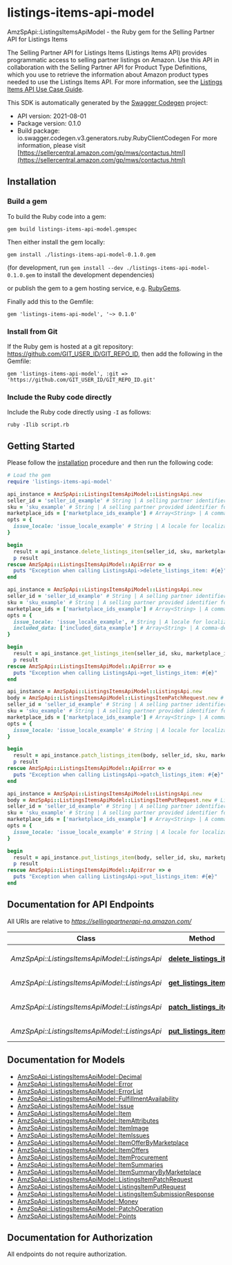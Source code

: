 # listings-items-api-model

AmzSpApi::ListingsItemsApiModel - the Ruby gem for the Selling Partner API for Listings Items

The Selling Partner API for Listings Items (Listings Items API) provides programmatic access to selling partner listings on Amazon. Use this API in collaboration with the Selling Partner API for Product Type Definitions, which you use to retrieve the information about Amazon product types needed to use the Listings Items API.  For more information, see the [Listings Items API Use Case Guide](https://github.com/amzn/selling-partner-api-docs/blob/main/guides/en-US/use-case-guides/listings-items-api-use-case-guide/listings-items-api-use-case-guide_2021-08-01.md).

This SDK is automatically generated by the [Swagger Codegen](https://github.com/swagger-api/swagger-codegen) project:

- API version: 2021-08-01
- Package version: 0.1.0
- Build package: io.swagger.codegen.v3.generators.ruby.RubyClientCodegen
For more information, please visit [https://sellercentral.amazon.com/gp/mws/contactus.html](https://sellercentral.amazon.com/gp/mws/contactus.html)

## Installation

### Build a gem

To build the Ruby code into a gem:

```shell
gem build listings-items-api-model.gemspec
```

Then either install the gem locally:

```shell
gem install ./listings-items-api-model-0.1.0.gem
```
(for development, run `gem install --dev ./listings-items-api-model-0.1.0.gem` to install the development dependencies)

or publish the gem to a gem hosting service, e.g. [RubyGems](https://rubygems.org/).

Finally add this to the Gemfile:

    gem 'listings-items-api-model', '~> 0.1.0'

### Install from Git

If the Ruby gem is hosted at a git repository: https://github.com/GIT_USER_ID/GIT_REPO_ID, then add the following in the Gemfile:

    gem 'listings-items-api-model', :git => 'https://github.com/GIT_USER_ID/GIT_REPO_ID.git'

### Include the Ruby code directly

Include the Ruby code directly using `-I` as follows:

```shell
ruby -Ilib script.rb
```

## Getting Started

Please follow the [installation](#installation) procedure and then run the following code:
```ruby
# Load the gem
require 'listings-items-api-model'

api_instance = AmzSpApi::ListingsItemsApiModel::ListingsApi.new
seller_id = 'seller_id_example' # String | A selling partner identifier, such as a merchant account or vendor code.
sku = 'sku_example' # String | A selling partner provided identifier for an Amazon listing.
marketplace_ids = ['marketplace_ids_example'] # Array<String> | A comma-delimited list of Amazon marketplace identifiers for the request.
opts = { 
  issue_locale: 'issue_locale_example' # String | A locale for localization of issues. When not provided, the default language code of the first marketplace is used. Examples: \"en_US\", \"fr_CA\", \"fr_FR\". Localized messages default to \"en_US\" when a localization is not available in the specified locale.
}

begin
  result = api_instance.delete_listings_item(seller_id, sku, marketplace_ids, opts)
  p result
rescue AmzSpApi::ListingsItemsApiModel::ApiError => e
  puts "Exception when calling ListingsApi->delete_listings_item: #{e}"
end

api_instance = AmzSpApi::ListingsItemsApiModel::ListingsApi.new
seller_id = 'seller_id_example' # String | A selling partner identifier, such as a merchant account or vendor code.
sku = 'sku_example' # String | A selling partner provided identifier for an Amazon listing.
marketplace_ids = ['marketplace_ids_example'] # Array<String> | A comma-delimited list of Amazon marketplace identifiers for the request.
opts = { 
  issue_locale: 'issue_locale_example', # String | A locale for localization of issues. When not provided, the default language code of the first marketplace is used. Examples: \"en_US\", \"fr_CA\", \"fr_FR\". Localized messages default to \"en_US\" when a localization is not available in the specified locale.
  included_data: ['included_data_example'] # Array<String> | A comma-delimited list of data sets to include in the response. Default: summaries.
}

begin
  result = api_instance.get_listings_item(seller_id, sku, marketplace_ids, opts)
  p result
rescue AmzSpApi::ListingsItemsApiModel::ApiError => e
  puts "Exception when calling ListingsApi->get_listings_item: #{e}"
end

api_instance = AmzSpApi::ListingsItemsApiModel::ListingsApi.new
body = AmzSpApi::ListingsItemsApiModel::ListingsItemPatchRequest.new # ListingsItemPatchRequest | The request body schema for the patchListingsItem operation.
seller_id = 'seller_id_example' # String | A selling partner identifier, such as a merchant account or vendor code.
sku = 'sku_example' # String | A selling partner provided identifier for an Amazon listing.
marketplace_ids = ['marketplace_ids_example'] # Array<String> | A comma-delimited list of Amazon marketplace identifiers for the request.
opts = { 
  issue_locale: 'issue_locale_example' # String | A locale for localization of issues. When not provided, the default language code of the first marketplace is used. Examples: \"en_US\", \"fr_CA\", \"fr_FR\". Localized messages default to \"en_US\" when a localization is not available in the specified locale.
}

begin
  result = api_instance.patch_listings_item(body, seller_id, sku, marketplace_ids, opts)
  p result
rescue AmzSpApi::ListingsItemsApiModel::ApiError => e
  puts "Exception when calling ListingsApi->patch_listings_item: #{e}"
end

api_instance = AmzSpApi::ListingsItemsApiModel::ListingsApi.new
body = AmzSpApi::ListingsItemsApiModel::ListingsItemPutRequest.new # ListingsItemPutRequest | The request body schema for the putListingsItem operation.
seller_id = 'seller_id_example' # String | A selling partner identifier, such as a merchant account or vendor code.
sku = 'sku_example' # String | A selling partner provided identifier for an Amazon listing.
marketplace_ids = ['marketplace_ids_example'] # Array<String> | A comma-delimited list of Amazon marketplace identifiers for the request.
opts = { 
  issue_locale: 'issue_locale_example' # String | A locale for localization of issues. When not provided, the default language code of the first marketplace is used. Examples: \"en_US\", \"fr_CA\", \"fr_FR\". Localized messages default to \"en_US\" when a localization is not available in the specified locale.
}

begin
  result = api_instance.put_listings_item(body, seller_id, sku, marketplace_ids, opts)
  p result
rescue AmzSpApi::ListingsItemsApiModel::ApiError => e
  puts "Exception when calling ListingsApi->put_listings_item: #{e}"
end
```

## Documentation for API Endpoints

All URIs are relative to *https://sellingpartnerapi-na.amazon.com/*

Class | Method | HTTP request | Description
------------ | ------------- | ------------- | -------------
*AmzSpApi::ListingsItemsApiModel::ListingsApi* | [**delete_listings_item**](docs/ListingsApi.md#delete_listings_item) | **DELETE** /listings/2021-08-01/items/{sellerId}/{sku} | 
*AmzSpApi::ListingsItemsApiModel::ListingsApi* | [**get_listings_item**](docs/ListingsApi.md#get_listings_item) | **GET** /listings/2021-08-01/items/{sellerId}/{sku} | 
*AmzSpApi::ListingsItemsApiModel::ListingsApi* | [**patch_listings_item**](docs/ListingsApi.md#patch_listings_item) | **PATCH** /listings/2021-08-01/items/{sellerId}/{sku} | 
*AmzSpApi::ListingsItemsApiModel::ListingsApi* | [**put_listings_item**](docs/ListingsApi.md#put_listings_item) | **PUT** /listings/2021-08-01/items/{sellerId}/{sku} | 

## Documentation for Models

 - [AmzSpApi::ListingsItemsApiModel::Decimal](docs/Decimal.md)
 - [AmzSpApi::ListingsItemsApiModel::Error](docs/Error.md)
 - [AmzSpApi::ListingsItemsApiModel::ErrorList](docs/ErrorList.md)
 - [AmzSpApi::ListingsItemsApiModel::FulfillmentAvailability](docs/FulfillmentAvailability.md)
 - [AmzSpApi::ListingsItemsApiModel::Issue](docs/Issue.md)
 - [AmzSpApi::ListingsItemsApiModel::Item](docs/Item.md)
 - [AmzSpApi::ListingsItemsApiModel::ItemAttributes](docs/ItemAttributes.md)
 - [AmzSpApi::ListingsItemsApiModel::ItemImage](docs/ItemImage.md)
 - [AmzSpApi::ListingsItemsApiModel::ItemIssues](docs/ItemIssues.md)
 - [AmzSpApi::ListingsItemsApiModel::ItemOfferByMarketplace](docs/ItemOfferByMarketplace.md)
 - [AmzSpApi::ListingsItemsApiModel::ItemOffers](docs/ItemOffers.md)
 - [AmzSpApi::ListingsItemsApiModel::ItemProcurement](docs/ItemProcurement.md)
 - [AmzSpApi::ListingsItemsApiModel::ItemSummaries](docs/ItemSummaries.md)
 - [AmzSpApi::ListingsItemsApiModel::ItemSummaryByMarketplace](docs/ItemSummaryByMarketplace.md)
 - [AmzSpApi::ListingsItemsApiModel::ListingsItemPatchRequest](docs/ListingsItemPatchRequest.md)
 - [AmzSpApi::ListingsItemsApiModel::ListingsItemPutRequest](docs/ListingsItemPutRequest.md)
 - [AmzSpApi::ListingsItemsApiModel::ListingsItemSubmissionResponse](docs/ListingsItemSubmissionResponse.md)
 - [AmzSpApi::ListingsItemsApiModel::Money](docs/Money.md)
 - [AmzSpApi::ListingsItemsApiModel::PatchOperation](docs/PatchOperation.md)
 - [AmzSpApi::ListingsItemsApiModel::Points](docs/Points.md)

## Documentation for Authorization

 All endpoints do not require authorization.

